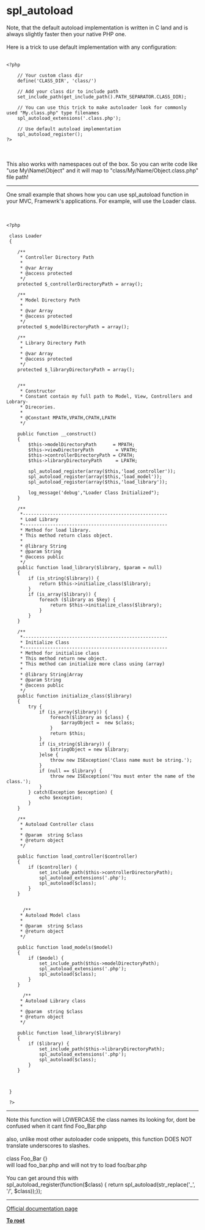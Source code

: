 # spl_autoload



Note, that the default autoload implementation is written in C land and is always slightly faster then your native PHP one.<br><br>Here is a trick to use default implementation with any configuration:<br><br>

```
<?php

    // Your custom class dir
    define('CLASS_DIR', 'class/')

    // Add your class dir to include path
    set_include_path(get_include_path().PATH_SEPARATOR.CLASS_DIR);

    // You can use this trick to make autoloader look for commonly used "My.class.php" type filenames
    spl_autoload_extensions('.class.php');

    // Use default autoload implementation
    spl_autoload_register();
?>
```
<br><br>This also works with namespaces out of the box. So you can write code like "use My\Name\Object" and it will map to "class/My/Name/Object.class.php" file path!  

---

One small example that shows how you can use spl_autoload function in your MVC, Framewrk&apos;s applications. For example, will use the Loader class.<br> <br><br>

```
<?php

 class Loader
 {
        
    /**
     * Controller Directory Path
     *
     * @var Array
     * @access protected
     */
    protected $_controllerDirectoryPath = array();
    
    /**
     * Model Directory Path
     *
     * @var Array
     * @access protected
     */
    protected $_modelDirectoryPath = array();
    
    /**
     * Library Directory Path
     *
     * @var Array
     * @access protected
     */
    protected $_libraryDirectoryPath = array();
    
    
    /** 
     * Constructor
     * Constant contain my full path to Model, View, Controllers and Lobrary-
     * Direcories.
     *
     * @Constant MPATH,VPATH,CPATH,LPATH
     */
     
    public function __construct()
    {
        $this->modelDirectoryPath      = MPATH;
        $this->viewDirectoryPath        = VPATH;
        $this->controllerDirectoryPath = CPATH;
        $this->libraryDirectoryPath     = LPATH;
        
        spl_autoload_register(array($this,'load_controller'));
        spl_autoload_register(array($this,'load_model'));
        spl_autoload_register(array($this,'load_library'));
   
        log_message('debug',"Loader Class Initialized");
    }

    /** 
     *-----------------------------------------------------
     * Load Library
     *-----------------------------------------------------
     * Method for load library.
     * This method return class object.
     *
     * @library String
     * @param String
     * @access public
     */    
    public function load_library($library, $param = null)
    {
        if (is_string($library)) {
            return $this->initialize_class($library);
        }
        if (is_array($library)) {
            foreach ($library as $key) {
                return $this->initialize_class($library);
            }
        }                
    }

    /** 
     *-----------------------------------------------------
     * Initialize Class
     *-----------------------------------------------------
     * Method for initialise class
     * This method return new object. 
     * This method can initialize more class using (array)
     *
     * @library String|Array
     * @param String
     * @access public
     */    
    public function initialize_class($library)
    {
        try {
            if (is_array($library)) {
                foreach($library as $class) {
                    $arrayObject =  new $class;
                }            
                return $this;
            }
            if (is_string($library)) {
                $stringObject = new $library;
            }else {
                throw new ISException('Class name must be string.');
            }
            if (null == $library) {
                throw new ISException('You must enter the name of the class.');
            }
        } catch(Exception $exception) {
            echo $exception;
        }
    }    
    
    /**
     * Autoload Controller class
     *
     * @param  string $class
     * @return object
     */
     
    public function load_controller($controller)
    {
        if ($controller) {
            set_include_path($this->controllerDirectoryPath);
            spl_autoload_extensions('.php');
            spl_autoload($class);
        }
    }    
    

      /**
     * Autoload Model class
     *
     * @param  string $class
     * @return object
     */
     
    public function load_models($model)
    {
        if ($model) {
            set_include_path($this->modelDirectoryPath);
            spl_autoload_extensions('.php');
            spl_autoload($class);
        }
    }    
    
      /**
     * Autoload Library class
     *
     * @param  string $class
     * @return object
     */
     
    public function load_library($library)
    {
        if ($library) {
            set_include_path($this->libraryDirectoryPath);
            spl_autoload_extensions('.php');
            spl_autoload($class);
        }
    }
    

    
 }
 
 ?>
```
  

---

Note this function will LOWERCASE the class names its looking for, dont be confused when it cant find Foo_Bar.php<br><br>also, unlike most other autoloader code snippets, this function DOES NOT translate underscores to slashes.<br><br>class Foo_Bar {}<br>will load foo_bar.php and will not try to load foo/bar.php<br><br>You can get around this with<br>spl_autoload_register(function($class) { return spl_autoload(str_replace(&apos;_&apos;, &apos;/&apos;, $class));});  

---

[Official documentation page](https://www.php.net/manual/en/function.spl-autoload.php)

**[To root](/README.md)**